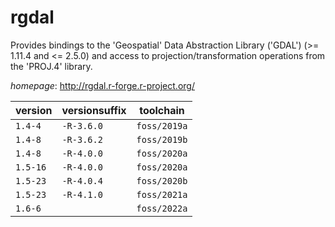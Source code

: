 # rgdal

Provides bindings to the 'Geospatial' Data Abstraction Library ('GDAL') (>= 1.11.4 and <= 2.5.0) and  access to projection/transformation operations from the 'PROJ.4' library.

*homepage*: <http://rgdal.r-forge.r-project.org/>

version | versionsuffix | toolchain
--------|---------------|----------
``1.4-4`` | ``-R-3.6.0`` | ``foss/2019a``
``1.4-8`` | ``-R-3.6.2`` | ``foss/2019b``
``1.4-8`` | ``-R-4.0.0`` | ``foss/2020a``
``1.5-16`` | ``-R-4.0.0`` | ``foss/2020a``
``1.5-23`` | ``-R-4.0.4`` | ``foss/2020b``
``1.5-23`` | ``-R-4.1.0`` | ``foss/2021a``
``1.6-6`` |  | ``foss/2022a``
